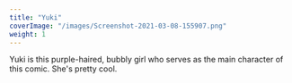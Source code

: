 ```yaml
---
title: "Yuki"
coverImage: "/images/Screenshot-2021-03-08-155907.png"
weight: 1
---
```

Yuki is this purple-haired, bubbly girl who serves as the main character of this comic. She's pretty cool.